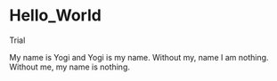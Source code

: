 # Hello_World
Trial

My name is Yogi and Yogi is my name.
Without my, name I am nothing.
Without me, my name is nothing.
